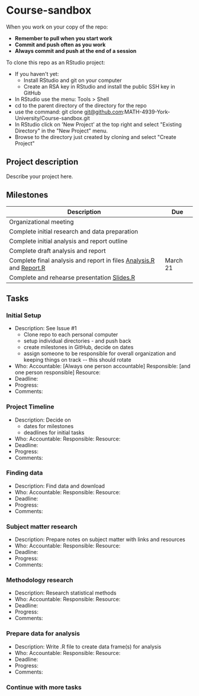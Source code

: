 # Course-sandbox

When you work on your copy of the repo:
- **Remember to pull when you start work**
- **Commit and push often as you work** 
- **Always commit and push at the end of a session** 

To clone this repo as an RStudio project:
- If you haven't yet: 
  - Install RStudio and git on your computer
  - Create an RSA key in RStudio and install the public SSH key in GitHub
- In RStudio use the menu:  Tools > Shell
- cd to the parent directory of the directory for the repo
- use the command: git clone git@github.com:MATH-4939-York-University/Course-sandbox.git
- In RStudio click on 'New Project' at the top right and select "Existing Directory" in the "New Project" menu.
- Browse to the directory just created by cloning and select "Create Project"

## Project description

Describe your project here.

## Milestones

| Description                                         | Due                   |
|-----------------------------------------------------|------------------------|
| Organizational meeting                              ||
| Complete initial research and data preparation      ||
| Complete initial analysis and report outline        ||
| Complete draft analysis and report                  ||
| Complete final analysis and report in files  [Analysis.R](Analysis.R) and [Report.R](Report.R)  |March 21|
| Complete and rehearse presentation  [Slides.R](Slides.R)               ||

## Tasks

### Initial Setup
- Description: See Issue #1
  - Clone repo to each personal computer
  - setup individual directories - and push back 
  - create milestones in GitHub, decide on dates
  - assign someone to be responsible for overall organization and keeping things on track -- this should rotate 
- Who: Accountable: [Always one person accountable]  Responsible: [and one person responsible] Resource:
- Deadline: 
- Progress:
- Comments: 

### Project Timeline
- Description: Decide on 
  - dates for milestones
  - deadlines for initial tasks
- Who: Accountable:   Responsible:  Resource:
- Deadline: 
- Progress:
- Comments: 

### Finding data
- Description: Find data and download
- Who: Accountable:   Responsible:  Resource:
- Deadline: 
- Progress:
- Comments: 

### Subject matter research
- Description: Prepare notes on subject matter with links and resources
- Who: Accountable:   Responsible:  Resource:
- Deadline: 
- Progress:
- Comments: 

### Methodology research
- Description: Research statistical methods 
- Who: Accountable:   Responsible:  Resource:
- Deadline: 
- Progress:
- Comments: 

### Prepare data for analysis
- Description: Write .R file to create data frame(s) for analysis 
- Who: Accountable:   Responsible:  Resource:
- Deadline: 
- Progress:
- Comments: 

### Continue with more tasks
